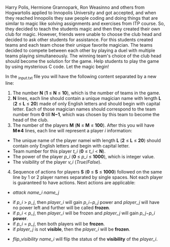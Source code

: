 Harry Polis, Hermione Grannopark, Ron Weasinno and others from Hogwartolis applied to Innopolis University and got accepted, and when they reached Innopolis they saw people coding and doing things that are similar to magic like solving assignments and exercises from ITP course. So, they decided to teach the students magic and then they created their own club for magic. However, friends were unable to choose the club head and decided to ask other students for assistance. For this students created teams and each team chose their unique favorite magician. The teams decided to compete between each other by playing a duel with multiple teams playing simultaneously. The winning team's choice of the club head should become the solution for the game. Help students to play the game by using mysterious C code. Let the magic begin!

In the <sub>input.txt</sub> file you will have the following content separated by a new line:
1. The number **N** (**1** ≤ **N** ≤ **10**), which is the number of teams in the game.
2. **N**  lines, each line should contain a unique magician name with length **L** (**2** ≤ **L** ≤ **20**) made of only English letters and should begin with capital letter. Each of those magician names should correspond to the team number from **0** till **N−1**, which was chosen by this team to become the head of the club.
3. The number of the players **M** (**N** ≤ **M** ≤ **100**). After this you will have **M∗4** lines, each line will represent a player *i* information:
  * The unique name of the player namei with length **L** (**2** ≤ **L** ≤ **20**) should contain only English letters and begin with capital letter.
  * Team number for this player *t_i* (**0** ≤ *t_i* < **N**).
  * The power of the player *p_i* (**0** ≤ *p_i* ≤ **1000**), which is integer value.
  * The visibility of the player *v_i* (*True*/*False*).
4. Sequence of actions for players **S** (**0** ≤ **S** ≤ **1000**) followed on the same line by 1 or 2 player names separated by single spaces. Not each player is guaranteed to have actions. Next actions are applicable:
 * *attack name_i name_j*
  - if *p_i* > *p_j*, then *player_i* will gain *p_i−p_j* power and *player_j* will have no power left and further will be called **frozen**.
  - if *p_i* < *p_j*, then *player_i* will be frozen and *player_j* will gain *p_j−p_i* **power**.
  - if *p_i* = *p_j*, then both players will be **frozen**.
  - if *player_j* is not **visible**, then the *player_i* will be **frozen**.
 * *flip_visibility name_i* will flip the status of the **visibility** of the *player_i*.
